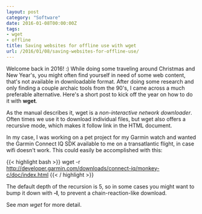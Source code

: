 ```yaml
---
layout: post
category: "Software"
date: 2016-01-08T00:00:00Z
tags:
- wget
- offline
title: Saving websites for offline use with wget
url: /2016/01/08/saving-websites-for-offline-use/
---
```


Welcome back in 2016! :) While doing some traveling around Christmas and New Year's, you might often find yourself in need of some web content, that's not available in downloadable format. After doing some research and only finding a couple archaic tools from the 90's, I came across a much preferable alternative. Here's a short post to kick off the year on how to do it with **wget**.

As the manual describes it, wget is a *non-interactive network downloader*. Often times we use it to download individual files, but wget also offers a recursive mode, which makes it follow link in the HTML document.

In my case, I was working on a pet project for my Garmin watch and wanted the Garmin Connect IQ SDK available to me on a transatlantic flight, in case wifi doesn't work. This could easily be accomplished with this:

{{< highlight bash >}}
wget -r http://developer.garmin.com/downloads/connect-iq/monkey-c/doc/index.html
{{< / highlight >}}

The default depth of the recursion is 5, so in some cases you might want to bump it down with **-l**, to prevent a chain-reaction-like download.

See *man wget* for more detail.
